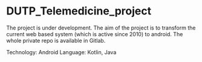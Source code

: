 # DUTP_Telemedicine_project

The project is under development. The aim of the project is to transform the current web based system (which is active since 2010) to android. The whole private
repo is available in Gitlab.

Technology: Android
Language: Kotlin, Java
